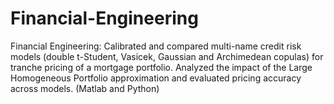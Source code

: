 # Financial-Engineering
Financial Engineering:  Calibrated and compared multi-name credit risk models (double t-Student, Vasicek, Gaussian and Archimedean copulas) for tranche pricing of a mortgage portfolio. Analyzed the impact of the Large Homogeneous Portfolio approximation and evaluated pricing accuracy across models. (Matlab and Python)
